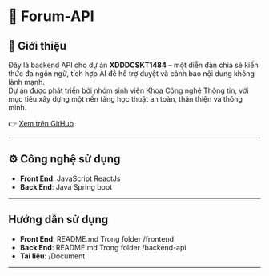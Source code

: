 # 📘 Forum-API

## 🧩 Giới thiệu

Đây là backend API cho dự án **XDDDCSKT1484** – một diễn đàn chia sẻ kiến thức đa ngôn ngữ, tích hợp AI để hỗ trợ duyệt và cảnh báo nội dung không lành mạnh.  
Dự án được phát triển bởi nhóm sinh viên Khoa Công nghệ Thông tin, với mục tiêu xây dựng một nền tảng học thuật an toàn, thân thiện và thông minh.

👉 [Xem trên GitHub](https://github.com/Khoa-CNTT/XDDDCSKT1484)

---
## ⚙️ Công nghệ sử dụng
- **Front End**: JavaScript ReactJs
- **Back End**: Java Spring boot

---

## Hướng dẫn sử dụng
- **Front End**: README.md Trong folder /frontend
- **Back End**: README.md Trong folder /backend-api
- **Tài liệu**: /Document

---
